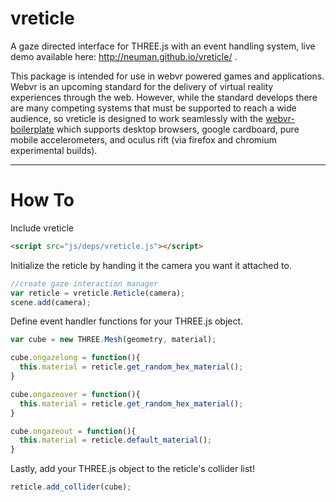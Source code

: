 # vreticle
A gaze directed interface for THREE.js with an event handling system, live demo available here: http://neuman.github.io/vreticle/ . 

This package is intended for use in webvr powered games and applications. Webvr is an upcoming standard for the delivery of virtual reality experiences through the web. However, while the standard develops there are many competing systems that must be supported to reach a wide audience, so vreticle is designed to work seamlessly with the [webvr-boilerplate](https://github.com/borismus/webvr-boilerplate) which supports desktop browsers, google cardboard, pure mobile accelerometers, and oculus rift (via firefox and chromium experimental builds).
* * *

How To
======

Include vreticle

```html
<script src="js/deps/vreticle.js"></script>
```
Initialize the reticle by handing it the camera you want it attached to.

```javascript
//create gaze interaction manager
var reticle = vreticle.Reticle(camera);
scene.add(camera);
```
Define event handler functions for your THREE.js object.

```javascript
var cube = new THREE.Mesh(geometry, material);

cube.ongazelong = function(){
  this.material = reticle.get_random_hex_material();
}

cube.ongazeover = function(){
  this.material = reticle.get_random_hex_material();
}

cube.ongazeout = function(){
  this.material = reticle.default_material();
}
```

Lastly, add your THREE.js object to the reticle's collider list!

```javascript
reticle.add_collider(cube);
```